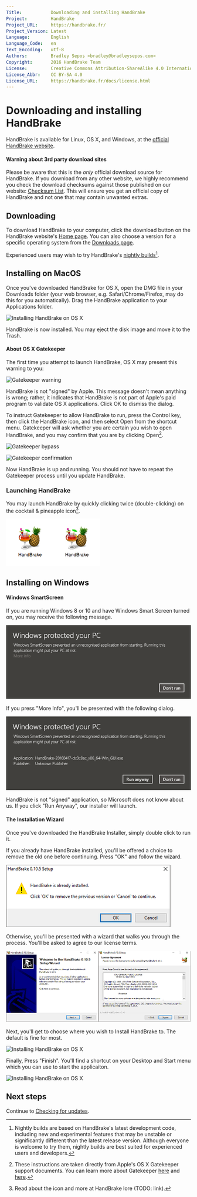 ```yaml
---
Title:           Downloading and installing HandBrake
Project:         HandBrake
Project_URL:     https://handbrake.fr/
Project_Version: Latest
Language:        English
Language_Code:   en
Text_Encoding:   utf-8
Authors:         Bradley Sepos <bradley@bradleysepos.com>
Copyright:       2016 HandBrake Team
License:         Creative Commons Attribution-ShareAlike 4.0 International
License_Abbr:    CC BY-SA 4.0
License_URL:     https://handbrake.fr/docs/license.html
---
```


Downloading and installing HandBrake
====================================

HandBrake is available for Linux, OS X, and Windows, at the [official HandBrake website](https://handbrake.fr/).

#### Warning about 3rd party download sites

Please be aware that this is the *only* official download source for HandBrake. If you download from any other website, we highly recommend you check the download checksums against those published on our website: [Checksum List](https://handbrake.fr/checksums.php). This will ensure you get an official copy of HandBrake and not one that may contain unwanted extras.

## Downloading

To download HandBrake to your computer, click the download button on the HandBrake website's [Home page](https://handbrake.fr/). You can also choose a version for a specific operating system from the [Downloads page](https://handbrake.fr/downloads.php).

Experienced users may wish to try HandBrake's [nightly builds](https://handbrake.fr/nightly.php)[^nightly-builds].

## Installing on MacOS

Once you've downloaded HandBrake for OS X, open the DMG file in your Downloads folder (your web browser, e.g. Safari/Chrome/Firefox, may do this for you automatically). Drag the HandBrake application to your Applications folder.

![Installing HandBrake on OS X](../images/install-osx.png)

HandBrake is now installed. You may eject the disk image and move it to the Trash.

#### About OS X Gatekeeper

The first time you attempt to launch HandBrake, OS X may present this warning to you:

![Gatekeeper warning](../images/gatekeeper-warning.png)

HandBrake is not "signed" by Apple. This message doesn't mean anything is wrong; rather, it indicates that HandBrake is not part of Apple's paid program to validate OS X applications. Click OK to dismiss the dialog.

To instruct Gatekeeper to allow HandBrake to run, press the Control key, then click the HandBrake icon, and then select Open from the shortcut menu. Gatekeeper will ask whether you are certain you wish to open HandBrake, and you may confirm that you are by clicking Open[^gatekeeper].

![Gatekeeper bypass](../images/gatekeeper-bypass.png)

![Gatekeeper confirmation](../images/gatekeeper-confirm.png)

Now HandBrake is up and running. You should not have to repeat the Gatekeeper process until you update HandBrake.

### Launching HandBrake

You may launch HandBrake by quickly clicking twice (double-clicking) on the cocktail & pineapple icon[^about-icon].

![HandBrake icon](../images/icon.png)![Double-clicking HandBrake icon](../images/icon-click.gif)


## Installing on Windows

#### Windows SmartScreen

If you are running Windows 8 or 10 and have Windows Smart Screen turned on, you may receive the following message.

![Installing HandBrake on OS X](../images/win-smartscreen-1.png "Windows SmartScreen")

If you press "More Info", you'll be presented with the following dialog.

![Installing HandBrake on OS X](../images/win-smartscreen-2.png "Windows SmartScreen, Run Anyway")

HandBrake is not "signed" application, so Microsoft does not know about us.
If you click "Run Anyway",  our installer will launch.

#### The Installation Wizard

Once you've downloaded the HandBrake Installer, simply double click to run it.

If you already have HandBrake installed, you'll be offered a choice to remove the old one before continuing. Press "OK" and follow the wizard.

![Installing HandBrake on OS X](../images/win-uninstall.png "The HandBrake installer will offer to remove old versions before installing the current version.")

Otherwise, you'll be presented with a wizard that walks you through the process.
You'll be asked to agree to our license terms. 

![Installing HandBrake on OS X](../images/win-install-1.png "The HandBrake installer wizard.")

Next, you'll get to choose where you wish to Install HandBrake to.  The default is fine for most.

![Installing HandBrake on OS X](../images/win-install-2.png, "The HandBrake installer wizard, continued.")

Finally, Press "Finish". You'll find a shortcut on your Desktop and Start menu which you can use to start the applicaiton.

![Installing HandBrake on OS X](../images/win-install-finish.png, "HandBrake installation complete.")

## Next steps

Continue to [Checking for updates](check-for-updates.html).

[^nightly-builds]: Nightly builds are based on HandBrake's latest development code, including new and experimental features that may be unstable or significantly different than the latest release version. Although everyone is welcome to try them, nightly builds are best suited for experienced users and developers.

[^gatekeeper]: These instructions are taken directly from Apple's OS X Gatekeeper support documents. You can learn more about Gatekeeper [here](https://support.apple.com/kb/PH21769?locale=en_US) and [here](https://support.apple.com/en-us/HT202491).

[^about-icon]: Read about the icon and more at HandBrake lore (TODO: link).
